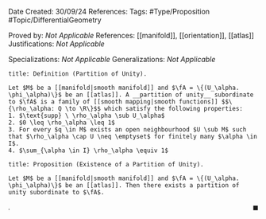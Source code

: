 <div class="topSpace"></div>

Date Created: 30/09/24
References: 
Tags: #Type/Proposition #Topic/DifferentialGeometry

Proved by: <i>Not Applicable</i>
References: [[manifold]], [[orientation]], [[atlas]]
Justifications: <i>Not Applicable</i>

Specializations: <i>Not Applicable</i>
Generalizations: <i>Not Applicable</i>

``` ad-Definition
title: Definition (Partition of Unity).

Let $M$ be a [[manifold|smooth manifold]] and $\fA = \{(U_\alpha. \phi_\alpha)\}$ be an [[atlas]]. A __partition of unity__ subordinate to $\fA$ is a family of [[smooth mapping|smooth functions]] $$\{\rho_\alpha: Q \to \R\}$$ which satisfy the following properties:
1. $\text{supp} \ \rho_\alpha \sub U_\alpha$
2. $0 \leq \rho_\alpha \leq 1$
3. For every $q \in M$ exists an open neighbourhood $U \sub M$ such that $\rho_\alpha \cap U \neq \emptyset$ for finitely many $\alpha \in I$.
4. $\sum_{\alpha \in I} \rho_\alpha \equiv 1$

```

``` ad-Proposition
title: Proposition (Existence of a Partition of Unity).

Let $M$ be a [[manifold|smooth manifold]] and $\fA = \{(U_\alpha. \phi_\alpha)\}$ be an [[atlas]]. Then there exists a partition of unity subordinate to $\fA$.

```

<i>.</i><span style="float:right;">$\blacksquare$</span>